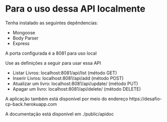 <h1>Para o uso dessa API localmente</h1>

Tenha instalado as seguintes depêndencias:
<ul>
<li>Mongoose</li>
<li>Body Parser</li>
<li>Express</li>
</ul>

A porta configurada é a 8081 para uso local

Use as definições a seguir para usar essa API

<ul>
<li>Listar Livros: localhost:8081/api/list (método GET)</li>

<li>Inserir Livros: localhost:8081/api/add (método POST)</li>

<li>Atualizar um livro: localhost:8081/api/update/<ID do item no banco de dados> (método PUT)</li>

<li>Apagar um livro: localhost:8081/api/delete/<ID do item no banco de dados> (método DELETE)</li>
</ul>
A aplicação também está disponível por meio do endereço https://desafio-cp-back.herokuapp.com

</br>

A documentação está disponível em ./public/apidoc
